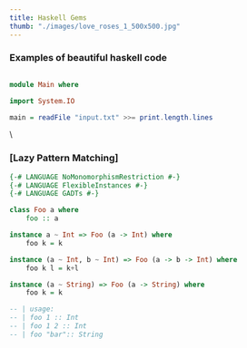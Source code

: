```yaml
---
title: Haskell Gems
thumb: "./images/love_roses_1_500x500.jpg"
---
```


### Examples of beautiful haskell code

``` haskell

module Main where

import System.IO

main = readFile "input.txt" >>= print.length.lines

```
\


### [Lazy Pattern Matching]

``` haskell
{-# LANGUAGE NoMonomorphismRestriction #-}
{-# LANGUAGE FlexibleInstances #-}
{-# LANGUAGE GADTs #-}

class Foo a where 
    foo :: a 

instance a ~ Int => Foo (a -> Int) where 
    foo k = k

instance (a ~ Int, b ~ Int) => Foo (a -> b -> Int) where 
    foo k l = k+l

instance (a ~ String) => Foo (a -> String) where 
    foo k = k

-- | usage: 
-- | foo 1 :: Int
-- | foo 1 2 :: Int
-- | foo "bar":: String
```

